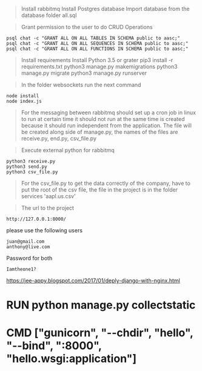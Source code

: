 >Install rabbitmq 
>Install Postgres database 
>Import database from the database folder all.sql


>Grant permission to the user to do CRUD Operations
```
psql chat -c "GRANT ALL ON ALL TABLES IN SCHEMA public to aasc;"
psql chat -c "GRANT ALL ON ALL SEQUENCES IN SCHEMA public to aasc;"
psql chat -c "GRANT ALL ON ALL FUNCTIONS IN SCHEMA public to aasc;"
```

>Install requirements
>Install Python 3.5 or grater
>pip3 install -r requirements.txt
>python3 manage.py makemigrations
>python3 manage.py migrate
>python3 manage.py runserver

>In the folder websockets run the next command
```
node install
node index.js
```

>For the messaging between rabbitmq should set up a cron job in linux to run at certain time it should not run at the same time is created because it should run independent from the application.
The file will be created along side of manage.py, the names of the files are receive.py, end.py, csv_file.py

>Execute external python for rabbitmq
```
python3 receive.py
python3 send.py
python3 csv_file.py
```

>For the csv_file.py to get the data correctly of the company, have to put the root of the csv file, the file in the project 
is in the folder services  'aapl.us.csv'

>The url to the project 
```
http://127.0.0.1:8000/
```

please use the following users
```
juan@gmail.com
anthony@live.com
```

Password  for both
```
Iamtheone1?
```

https://jee-appy.blogspot.com/2017/01/deply-django-with-nginx.html

# RUN python manage.py collectstatic
# CMD ["gunicorn", "--chdir", "hello", "--bind", ":8000", "hello.wsgi:application"]